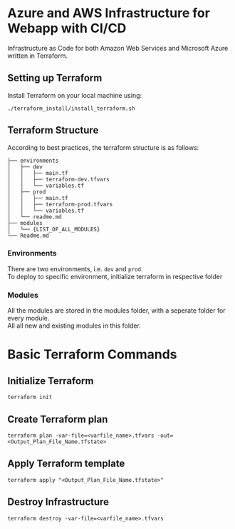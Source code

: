 # Azure and AWS Infrastructure for Webapp with CI/CD

Infrastructure as Code for both Amazon Web Services and Microsoft Azure written in Terraform. 


## Setting up Terraform
Install Terraform on your local machine using:
```shell script
./terraform_install/install_terraform.sh
```

## Terraform Structure

According to best practices, the terraform structure is as follows:
```
├── environments
│   ├── dev
│   │   ├── main.tf
│   │   ├── terraform-dev.tfvars
│   │   └── variables.tf
│   ├── prod
│   │   ├── main.tf
│   │   ├── terraform-prod.tfvars
│   │   └── variables.tf
│   └── readme.md
├── modules
│   └── {LIST_OF_ALL_MODULES}
└── Readme.md
```

### Environments
There are two environments, i.e. `dev` and `prod`. \
To deploy to specific environment, initialize terraform in respective folder

### Modules
All the modules are stored in the modules folder, with a seperate folder for every module. \
All all new and existing modules in this folder.


# Basic Terraform Commands
## Initialize Terraform 
```shell script
terraform init
```

## Create Terraform plan 
```shell script
terraform plan -var-file=<varfile_name>.tfvars -out=<Output_Plan_File_Name.tfstate>
```

## Apply Terraform template 
```shell script
terraform apply "<Output_Plan_File_Name.tfstate>"
```

## Destroy Infrastructure
```shell script
terraform destroy -var-file=<varfile_name>.tfvars
```